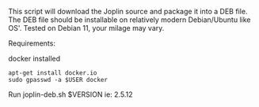 This script will download the Joplin source and package it into a DEB file.
The DEB file should be installable on relatively modern Debian/Ubuntu like OS'.
Tested on Debian 11, your milage may vary.

Requirements:

docker installed
```
apt-get install docker.io
sudo gpasswd -a $USER docker
```
Run joplin-deb.sh $VERSION ie: 2.5.12

